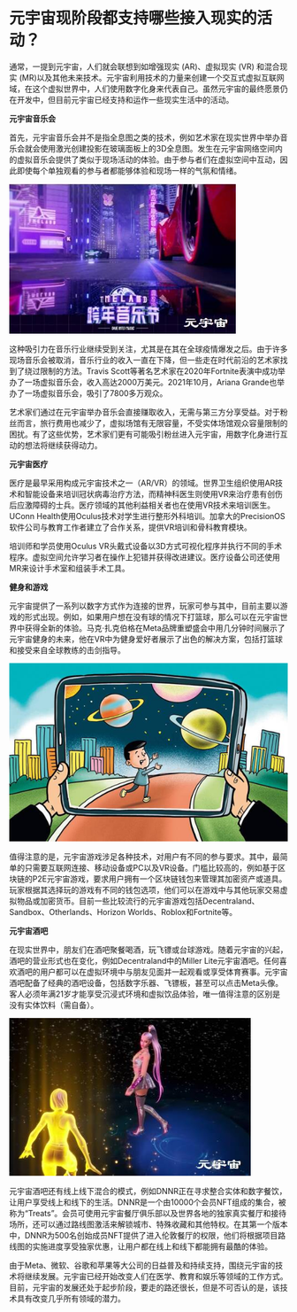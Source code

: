 # 元宇宙现阶段都支持哪些接入现实的活动？


通常，一提到元宇宙，人们就会联想到如增强现实 (AR)、虚拟现实 (VR) 和混合现实 (MR)以及其他未来技术。元宇宙利用技术的力量来创建一个交互式虚拟互联网域，在这个虚拟世界中，人们使用数字化身来代表自己。虽然元宇宙的最终愿景仍在开发中，但目前元宇宙已经支持和运作一些现实生活中的活动。

**元宇宙音乐会**



首先，元宇宙音乐会并不是指全息图之类的技术，例如艺术家在现实世界中举办音乐会就会使用激光创建投影在玻璃面板上的3D全息图。发生在元宇宙网络空间内的虚拟音乐会提供了类似于现场活动的体验。由于参与者们在虚拟空间中互动，因此即使每个单独观看的参与者都能够体验和现场一样的气氛和情绪。

![](8f535c38ede86b6b23bacb8f429a9e3.jpg)

这种吸引力在音乐行业继续受到关注，尤其是在其在全球疫情爆发之后。由于许多现场音乐会被取消，音乐行业的收入一直在下降，但一些走在时代前沿的艺术家找到了绕过限制的方法。Travis Scott等著名艺术家在2020年Fortnite表演中成功举办了一场虚拟音乐会，收入高达2000万美元。2021年10月，Ariana Grande也举办了一场虚拟音乐会，吸引了7800多万观众。

艺术家们通过在元宇宙举办音乐会直接赚取收入，无需与第三方分享受益。对于粉丝而言，旅行费用也减少了，虚拟场馆有无限容量，不受实体场馆观众容量限制的困扰。有了这些优势，艺术家们更有可能吸引粉丝进入元宇宙，用数字化身进行互动的想法将继续获得动力。

**元宇宙医疗**

医疗是最早采用构成元宇宙技术之一（AR/VR）的领域。世界卫生组织使用AR技术和智能设备来培训冠状病毒治疗方法，而精神科医生则使用VR来治疗患有创伤后应激障碍的士兵。医疗领域的其他利益相关者也在使用VR技术来培训医生。UConn Health使用Oculus技术对学生进行整形外科培训。加拿大的PrecisionOS软件公司与教育工作者建立了合作关系，提供VR培训和骨科教育模块。

培训师和学员使用Oculus VR头戴式设备以3D方式可视化程序并执行不同的手术程序。虚拟空间允许学习者在操作上犯错并获得改进建议。医疗设备公司还使用MR来设计手术室和组装手术工具。

**健身和游戏**

元宇宙提供了一系列以数字方式作为连接的世界，玩家可参与其中，目前主要以游戏的形式出现。例如，如果用户想在没有球的情况下打篮球，那么可以在元宇宙世界中获得全新的体验。马克·扎克伯格在Meta品牌重塑盛会中用几分钟时间展示了元宇宙健身的未来，他在VR中为健身爱好者展示了出色的解决方案，包括打篮球和接受来自全球教练的击剑指导。

![](2.jpg)

值得注意的是，元宇宙游戏涉足各种技术，对用户有不同的参与要求。其中，最简单的只需要互联网连接、移动设备或PC以及VR设备。门槛比较高的，例如基于区块链的P2E元宇宙游戏，要求用户拥有一个区块链钱包来管理其加密资产或道具。玩家根据其选择玩的游戏有不同的钱包选项，他们可以在游戏中与其他玩家交易虚拟物品或加密货币。目前一些比较流行的元宇宙游戏包括Decentraland、Sandbox、Otherlands、Horizon Worlds、Roblox和Fortnite等。

**元宇宙酒吧**

在现实世界中，朋友们在酒吧聚餐喝酒，玩飞镖或台球游戏。随着元宇宙的兴起，酒吧的营业形式也在变化，例如Decentraland中的Miller Lite元宇宙酒吧。任何喜欢酒吧的用户都可以在虚拟环境中与朋友见面并一起观看或享受体育赛事。元宇宙酒吧配备了经典的酒吧设备，包括数字乐器、飞镖板，甚至可以点击Meta头像。客人必须年满21岁才能享受沉浸式环境和虚拟饮品体验，唯一值得注意的区别是没有实体饮料（需自备）。

![](152f5b1d584143df2f15c3d237faff3.jpg)

元宇宙酒吧还有线上线下混合的模式，例如DNNR正在寻求整合实体和数字餐饮，让用户享受线上和线下的生活。DNNR是一个由10000个会员NFT组成的集合，被称为“Treats”。会员可使用元宇宙餐厅俱乐部以及世界各地的独家真实餐厅和接待场所，还可以通过路线图激活来解锁城市、特殊收藏和其他特权。在其第一个版本中，DNNR为500名创始成员NFT提供了进入伦敦餐厅的权限，他们将根据项目路线图的实施进度享受独家优惠，让用户都在线上和线下都能拥有最酷的体验。

由于Meta、微软、谷歌和苹果等大公司的日益普及和持续支持，围绕元宇宙的技术将继续发展。元宇宙已经开始改变人们在医学、教育和娱乐等领域的工作方式。目前，元宇宙的发展还处于起步阶段，要走的路还很长，但是不可否认的是，该技术具有改变几乎所有领域的潜力。
